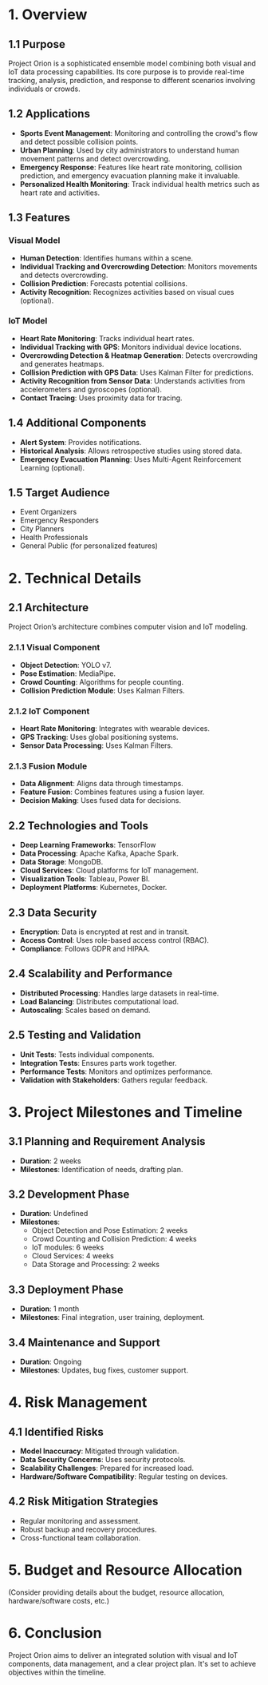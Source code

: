 # 1. Overview

## 1.1 Purpose
Project Orion is a sophisticated ensemble model combining both visual and IoT data processing capabilities. Its core purpose is to provide real-time tracking, analysis, prediction, and response to different scenarios involving individuals or crowds.

## 1.2 Applications
- **Sports Event Management**: Monitoring and controlling the crowd's flow and detect possible collision points.
- **Urban Planning**: Used by city administrators to understand human movement patterns and detect overcrowding.
- **Emergency Response**: Features like heart rate monitoring, collision prediction, and emergency evacuation planning make it invaluable.
- **Personalized Health Monitoring**: Track individual health metrics such as heart rate and activities.

## 1.3 Features
### Visual Model
- **Human Detection**: Identifies humans within a scene.
- **Individual Tracking and Overcrowding Detection**: Monitors movements and detects overcrowding.
- **Collision Prediction**: Forecasts potential collisions.
- **Activity Recognition**: Recognizes activities based on visual cues (optional).

### IoT Model
- **Heart Rate Monitoring**: Tracks individual heart rates.
- **Individual Tracking with GPS**: Monitors individual device locations.
- **Overcrowding Detection & Heatmap Generation**: Detects overcrowding and generates heatmaps.
- **Collision Prediction with GPS Data**: Uses Kalman Filter for predictions.
- **Activity Recognition from Sensor Data**: Understands activities from accelerometers and gyroscopes (optional).
- **Contact Tracing**: Uses proximity data for tracing.

## 1.4 Additional Components
- **Alert System**: Provides notifications.
- **Historical Analysis**: Allows retrospective studies using stored data.
- **Emergency Evacuation Planning**: Uses Multi-Agent Reinforcement Learning (optional).

## 1.5 Target Audience
- Event Organizers
- Emergency Responders
- City Planners
- Health Professionals
- General Public (for personalized features)

# 2. Technical Details

## 2.1 Architecture
Project Orion’s architecture combines computer vision and IoT modeling.

### 2.1.1 Visual Component
- **Object Detection**: YOLO v7.
- **Pose Estimation**: MediaPipe.
- **Crowd Counting**: Algorithms for people counting.
- **Collision Prediction Module**: Uses Kalman Filters.

### 2.1.2 IoT Component
- **Heart Rate Monitoring**: Integrates with wearable devices.
- **GPS Tracking**: Uses global positioning systems.
- **Sensor Data Processing**: Uses Kalman Filters.

### 2.1.3 Fusion Module
- **Data Alignment**: Aligns data through timestamps.
- **Feature Fusion**: Combines features using a fusion layer.
- **Decision Making**: Uses fused data for decisions.

## 2.2 Technologies and Tools
- **Deep Learning Frameworks**: TensorFlow
- **Data Processing**: Apache Kafka, Apache Spark.
- **Data Storage**: MongoDB.
- **Cloud Services**: Cloud platforms for IoT management.
- **Visualization Tools**: Tableau, Power BI.
- **Deployment Platforms**: Kubernetes, Docker.

## 2.3 Data Security
- **Encryption**: Data is encrypted at rest and in transit.
- **Access Control**: Uses role-based access control (RBAC).
- **Compliance**: Follows GDPR and HIPAA.

## 2.4 Scalability and Performance
- **Distributed Processing**: Handles large datasets in real-time.
- **Load Balancing**: Distributes computational load.
- **Autoscaling**: Scales based on demand.

## 2.5 Testing and Validation
- **Unit Tests**: Tests individual components.
- **Integration Tests**: Ensures parts work together.
- **Performance Tests**: Monitors and optimizes performance.
- **Validation with Stakeholders**: Gathers regular feedback.

# 3. Project Milestones and Timeline

## 3.1 Planning and Requirement Analysis
- **Duration**: 2 weeks
- **Milestones**: Identification of needs, drafting plan.

## 3.2 Development Phase
- **Duration**: Undefined
- **Milestones**:
  - Object Detection and Pose Estimation: 2 weeks
  - Crowd Counting and Collision Prediction: 4 weeks
  - IoT modules: 6 weeks
  - Cloud Services: 4 weeks
  - Data Storage and Processing: 2 weeks

## 3.3 Deployment Phase
- **Duration**: 1 month
- **Milestones**: Final integration, user training, deployment.

## 3.4 Maintenance and Support
- **Duration**: Ongoing
- **Milestones**: Updates, bug fixes, customer support.

# 4. Risk Management

## 4.1 Identified Risks
- **Model Inaccuracy**: Mitigated through validation.
- **Data Security Concerns**: Uses security protocols.
- **Scalability Challenges**: Prepared for increased load.
- **Hardware/Software Compatibility**: Regular testing on devices.

## 4.2 Risk Mitigation Strategies
- Regular monitoring and assessment.
- Robust backup and recovery procedures.
- Cross-functional team collaboration.

# 5. Budget and Resource Allocation
(Consider providing details about the budget, resource allocation, hardware/software costs, etc.)

# 6. Conclusion
Project Orion aims to deliver an integrated solution with visual and IoT components, data management, and a clear project plan. It's set to achieve objectives within the timeline.
